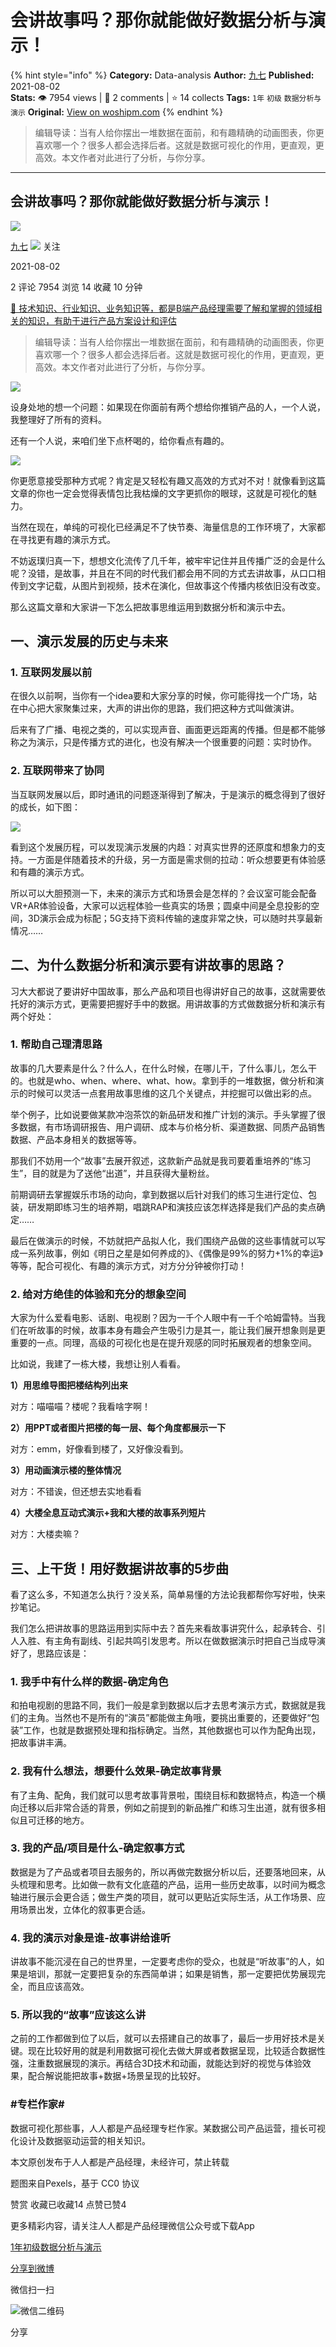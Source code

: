# 会讲故事吗？那你就能做好数据分析与演示！
{% hint style="info" %}
**Category:** Data-analysis
**Author:** [九七](https://www.woshipm.com/u/1149002)
**Published:** 2021-08-02  
**Stats:** 👁️ 7954 views | 💬 2 comments | ⭐ 14 collects
**Tags:** `1年` `初级` `数据分析与演示`
**Original:** [View on woshipm.com](https://www.woshipm.com/data-analysis/4963910.html)
{% endhint %}
> 编辑导读：当有人给你摆出一堆数据在面前，和有趣精确的动画图表，你更喜欢哪一个？很多人都会选择后者。这就是数据可视化的作用，更直观，更高效。本文作者对此进行了分析，与你分享。

---

## 会讲故事吗？那你就能做好数据分析与演示！

[![](https://image.woshipm.com/wp-files/2021/07/xGWVKprR02jObP50eCoi.jpg!/both/72x72)](https://www.woshipm.com/u/1149002)

[九七](https://www.woshipm.com/u/1149002) ![](https://static.woshipm.com/tag/1121_1@2x.png) 关注

2021-08-02

2 评论 7954 浏览 14 收藏 10 分钟

[🔗 技术知识、行业知识、业务知识等，都是B端产品经理需要了解和掌握的领域相关的知识，有助于进行产品方案设计和评估](https://ke.qidianla.com/courses/bcpm)

> 编辑导读：当有人给你摆出一堆数据在面前，和有趣精确的动画图表，你更喜欢哪一个？很多人都会选择后者。这就是数据可视化的作用，更直观，更高效。本文作者对此进行了分析，与你分享。

![](https://image.woshipm.com/wp-files/2021/07/TBUTYfyJVu4KGAyd5CXr.jpg)

设身处地的想一个问题：如果现在你面前有两个想给你推销产品的人，一个人说，我整理好了所有的资料。

还有一个人说，来咱们坐下点杯喝的，给你看点有趣的。

![](https://image.woshipm.com/wp-files/2021/07/4GgN7shjpYshWMULh7t5.png)

你更愿意接受那种方式呢？肯定是又轻松有趣又高效的方式对不对！就像看到这篇文章的你也一定会觉得表情包比我枯燥的文字更抓你的眼球，这就是可视化的魅力。

当然在现在，单纯的可视化已经满足不了快节奏、海量信息的工作环境了，大家都在寻找更有趣的演示方式。

不妨返璞归真一下，想想文化流传了几千年，被牢牢记住并且传播广泛的会是什么呢？没错，是故事，并且在不同的时代我们都会用不同的方式去讲故事，从口口相传到文字记载，从图片到视频，技术在演化，但故事这个传播内核依旧没有改变。

那么这篇文章和大家讲一下怎么把故事思维运用到数据分析和演示中去。

## 一、演示发展的历史与未来

### 1\. 互联网发展以前

在很久以前啊，当你有一个idea要和大家分享的时候，你可能得找一个广场，站在中心把大家聚集过来，大声的讲出你的思路，我们把这种方式叫做演讲。

后来有了广播、电视之类的，可以实现声音、画面更远距离的传播。但是都不能够称之为演示，只是传播方式的进化，也没有解决一个很重要的问题：实时协作。

### 2\. 互联网带来了协同

当互联网发展以后，即时通讯的问题逐渐得到了解决，于是演示的概念得到了很好的成长，如下图：

![](https://image.woshipm.com/wp-files/2021/08/j24fgt7tILAHW1FtlnH9.png)

看到这个发展历程，可以发现演示发展的内趋：对真实世界的还原度和想象力的支持。一方面是伴随着技术的升级，另一方面是需求侧的拉动：听众想要更有体验感和有趣的演示方式。

所以可以大胆预测一下，未来的演示方式和场景会是怎样的？会议室可能会配备VR+AR体验设备，大家可以远程体验一些真实的场景；圆桌中间是全息投影的空间，3D演示会成为标配；5G支持下资料传输的速度非常之快，可以随时共享最新情况……

## 二、为什么数据分析和演示要有讲故事的思路？

习大大都说了要讲好中国故事，那么产品和项目也得讲好自己的故事，这就需要依托好的演示方式，更需要把握好手中的数据。用讲故事的方式做数据分析和演示有两个好处：

### 1\. 帮助自己理清思路

故事的几大要素是什么？什么人，在什么时候，在哪儿干，了什么事儿，怎么干的。也就是who、when、where、what、how。拿到手的一堆数据，做分析和演示的时候可以灵活一点套用故事思维的这几个关键点，并挖掘可以做出彩的点。

举个例子，比如说要做某款冲泡茶饮的新品研发和推广计划的演示。手头掌握了很多数据，有市场调研报告、用户调研、成本与价格分析、渠道数据、同质产品销售数据、产品本身相关的数据等等。

那我们不妨用一个“故事”去展开叙述，这款新产品就是我司要着重培养的“练习生”，目的就是为了送他“出道”，并且获得大量粉丝。

前期调研去掌握娱乐市场的动向，拿到数据以后针对我们的练习生进行定位、包装，研发期即练习生的培养期，唱跳RAP和演技应该怎样选择是我们产品的卖点确定……

最后在做演示的时候，不妨就把产品拟人化，我们围绕产品做的这些事情就可以写成一系列故事，例如《明日之星是如何养成的》、《偶像是99%的努力+1%的幸运》等等，配合可视化、有趣的演示方式，对方分分钟被你打动！

### 2\. 给对方绝佳的体验和充分的想象空间

大家为什么爱看电影、话剧、电视剧？因为一千个人眼中有一千个哈姆雷特。当我们在听故事的时候，故事本身有趣会产生吸引力是其一，能让我们展开想象则是更重要的一点。同理，高级的可视化也是在提升观感的同时拓展观者的想象空间。

比如说，我建了一栋大楼，我想让别人看看。

**1）用思维导图把楼结构列出来**

对方：喵喵喵？楼呢？我看啥字啊！

**2）用PPT或者图片把楼的每一层、每个角度都展示一下**

对方：emm，好像看到楼了，又好像没看到。

**3）用动画演示楼的整体情况**

对方：不错诶，但还想去实地看看

**4）大楼全息互动式演示+我和大楼的故事系列短片**

对方：大楼卖嘛？

## 三、上干货！用好数据讲故事的5步曲

看了这么多，不知道怎么执行？没关系，简单易懂的方法论我都帮你写好啦，快来抄笔记。

我们怎么把讲故事的思路运用到实际中去？首先来看故事讲究什么，起承转合、引人入胜、有主角有副线、引起共鸣引发思考。所以在做数据演示时把自己当成导演好了，思路应该是：

### 1\. 我手中有什么样的数据-确定角色

和拍电视剧的思路不同，我们一般是拿到数据以后才去思考演示方式，数据就是我们的主角。当然也不是所有的“演员”都能做主角哦，要挑出重要的，还要做好“包装”工作，也就是数据预处理和指标确定。当然，其他数据也可以作为配角出现，把故事讲丰满。

### 2\. 我有什么想法，想要什么效果-确定故事背景

有了主角、配角，我们就可以思考故事背景啦，围绕目标和数据特点，构造一个横向迁移以后非常合适的背景，例如之前提到的新品推广和练习生出道，就有很多相似且可迁移的地方。

### 3\. 我的产品/项目是什么-确定叙事方式

数据是为了产品或者项目去服务的，所以再做完数据分析以后，还要落地回来，从头梳理和思考。比如做一款有文化底蕴的产品，运用一些历史故事，以时间为概念轴进行展示会更合适；做生产类的项目，就可以更贴近实际生活，从工作场景、应用场景出发，立体化的叙事更合适。

### 4\. 我的演示对象是谁-故事讲给谁听

讲故事不能沉浸在自己的世界里，一定要考虑你的受众，也就是“听故事”的人，如果是培训，那就一定要把复杂的东西简单讲；如果是销售，那一定要把优势展现完全，而且应该高效。

### 5\. 所以我的“故事”应该这么讲

之前的工作都做到位了以后，就可以去搭建自己的故事了，最后一步用好技术是关键。现在比较好用的就是利用数据可视化去做大屏或者数据呈现，比较适合数据性强，注重数据展现的演示。再结合3D技术和动画，就能达到好的视觉与体验效果，配合解说能把故事+数据+场景呈现的比较好。

### #专栏作家#

数据可视化那些事，人人都是产品经理专栏作家。某数据公司产品运营，擅长可视化设计及数据驱动运营的相关知识。

本文原创发布于人人都是产品经理，未经许可，禁止转载

题图来自Pexels，基于 CC0 协议

赞赏 收藏已收藏14 点赞已赞4

更多精彩内容，请关注人人都是产品经理微信公众号或下载App

[1年](https://www.woshipm.com/tag/1%e5%b9%b4)[初级](https://www.woshipm.com/tag/%e5%88%9d%e7%ba%a7)[数据分析与演示](https://www.woshipm.com/tag/%e6%95%b0%e6%8d%ae%e5%88%86%e6%9e%90%e4%b8%8e%e6%bc%94%e7%a4%ba)

[分享到微博](https://service.weibo.com/share/share.php?appkey=2775287854&title=会讲故事吗？那你就能做好数据分析与演示！&url=https://www.woshipm.com/data-analysis/4963910.html&pic=https://image.woshipm.com/wp-files/2021/07/TBUTYfyJVu4KGAyd5CXr.jpg)

微信扫一扫

![微信二维码](https://api.pwmqr.com/qrcode/create/?url=https://www.woshipm.com/data-analysis/4963910.html)

分享